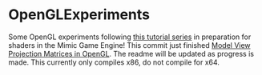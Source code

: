 # OpenGLExperiments
Some OpenGL experiments following [this tutorial series](https://www.youtube.com/watch?v=W3gAzLwfIP0&list=PLlrATfBNZ98foTJPJ_Ev03o2oq3-GGOS2&index=1) in preparation for shaders in the Mimic Game Engine! This commit just finished [Model View Projection Matrices in OpenGL](https://youtu.be/x_Ph2cuEWrE?list=PLlrATfBNZ98foTJPJ_Ev03o2oq3-GGOS2). The readme will be updated as progress is made. This currently only compiles x86, do not compile for x64.
